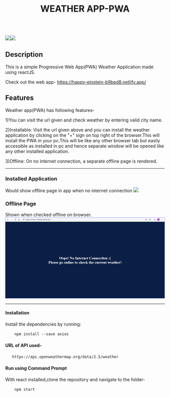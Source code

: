 </p>
<h1 align = 'center'>WEATHER APP-PWA</h1>
<br>


<br>

[![](https://img.shields.io/badge/Made_with-Javascript-blue?style=for-the-badge&logo=javascript)](https://www.javascript.com/ "Javascript")[![](https://img.shields.io/badge/Made_with-React-blue?style=for-the-badge&logo=react)](https://reactjs.org/ "React.js")

</p>

## Description ##

This is a simple Progressive Web App(PWA) Weather Application made using reactJS.

<p>
Check out the web app-
<a href="https://happy-einstein-b9bed8.netlify.app/">
https://happy-einstein-b9bed8.netlify.app/
</a>
</p>

## Features ##
Weather app(PWA) has following features-

1)You can visit the url given and check weather by entering valid city name.

2)Installable: Visit the url given above and you can install the weather application by clicking on the "+" sign on top right of the browser.This will install the PWA in your pc.This will be like any other browser tab but easily accessible as installed in pc and hence separate window will be opened like any other installed application.

3)Offline: On no internet connection, a separate offline page is rendered.

----------------------------------------------------------------------------------------
### Installed Application ###
Would show offline page in app when no internet connection
![](https://github.com/sakship31/Weather-App-PWA/blob/master/screenshots/working.gif)
### Offline Page ###
Shown when checked offline on browser.
![](https://github.com/sakship31/Weather-App-PWA/blob/master/screenshots/4.PNG)

---------------------------------------------------------------------------------------

#### Installation
Install the dependencies by running:
```html  
    npm install --save axios
```
#### URL of API used-
```html
   https://api.openweathermap.org/data/2.5/weather
```
#### Run using Command Prompt

With react installed,clone the repository and navigate to the folder-
```html
    npm start
```


